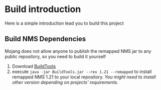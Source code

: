 # Build introduction

Here is a simple introduction lead you to build this project

## Build NMS Dependencies

Mojang does not allow anyone to publish the remapped NMS jar to any public repository,
so you need to build it yourself

1. Download [BuildTools](https://www.spigotmc.org/wiki/buildtools/)
2. execute `java -jar BuildTools.jar --rev 1.21 --remapped` to install remapped NMS 1.21 to your local repository. _You might need to install other version depending on projects' requirements._

